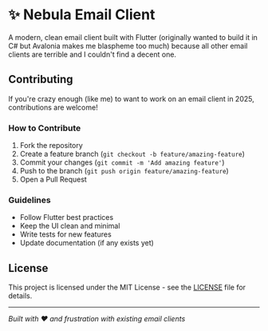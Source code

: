# ✨ Nebula Email Client

A modern, clean email client built with Flutter (originally wanted to build it in C# but Avalonia makes me blaspheme too much) because all other email clients are terrible and I couldn't find a decent one.

## Contributing

If you're crazy enough (like me) to want to work on an email client in 2025, contributions are welcome! 

### How to Contribute
1. Fork the repository
2. Create a feature branch (`git checkout -b feature/amazing-feature`)
3. Commit your changes (`git commit -m 'Add amazing feature'`)
4. Push to the branch (`git push origin feature/amazing-feature`)
5. Open a Pull Request

### Guidelines
- Follow Flutter best practices
- Keep the UI clean and minimal
- Write tests for new features
- Update documentation (if any exists yet)

## License

This project is licensed under the MIT License - see the [LICENSE](LICENSE) file for details.

---

*Built with ❤️ and frustration with existing email clients*
